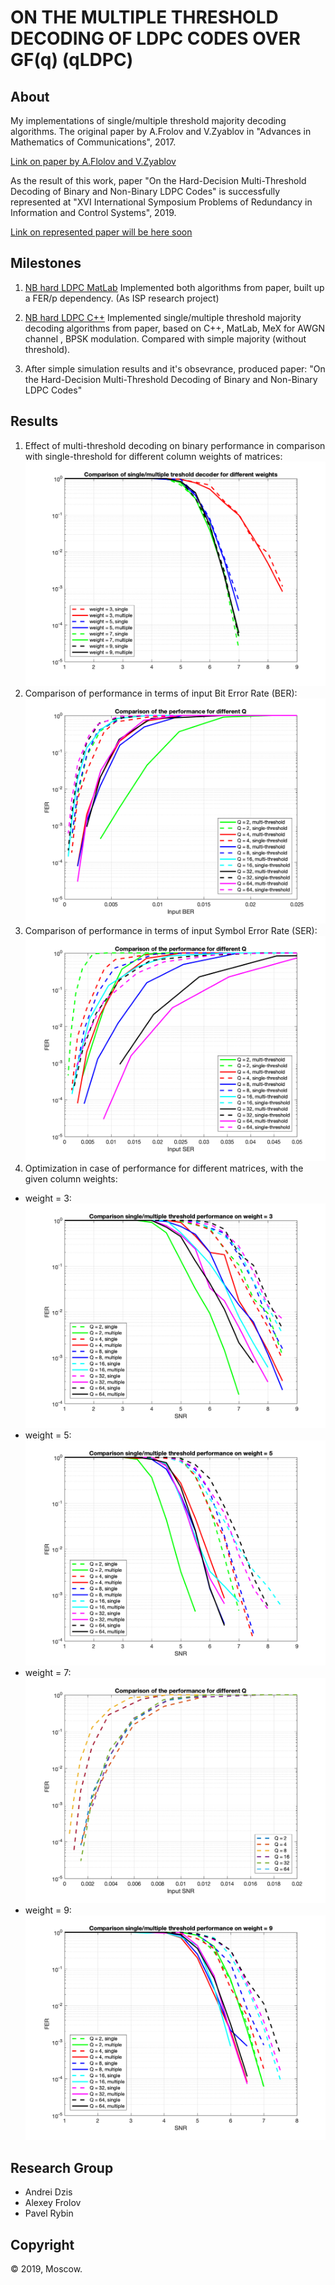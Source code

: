 # ON THE MULTIPLE THRESHOLD DECODING OF LDPC CODES OVER GF(q) (qLDPC)


## About
My implementations of single/multiple threshold majority decoding algorithms. 
The original paper by A.Frolov and V.Zyablov in "Advances in Mathematics of Communications", 2017.

[Link on paper by A.Flolov and V.Zyablov](https://github.com/dzisandy/qLDPC/blob/master/2017_amc.pdf)

As the result of this work, paper "On the Hard-Decision Multi-Threshold Decoding of Binary and Non-Binary LDPC Codes" is successfully represented at "XVI International Symposium Problems of Redundancy in Information and Control Systems", 2019. 


[Link on represented paper will be here soon](https://github.com/dzisandy)


## Milestones

1. [NB hard LDPC MatLab](https://github.com/dzisandy/qLDPC/tree/master/NB%20hard%20LDPC%20MatLab)
Implemented both algorithms from paper, built up a FER/p dependency. (As ISP research project)

2. [NB hard LDPC C++](https://github.com/dzisandy/qLDPC/tree/master/NB%20hard%20LDPC%20C%2B%2B)
Implemented single/multiple threshold majority decoding algorithms from paper, based on C++, MatLab, MeX for AWGN channel , BPSK modulation. Compared with simple majority (without threshold).

3. After simple simulation results and it's obsevrance, produced paper:
  "On the Hard-Decision Multi-Threshold Decoding of Binary and Non-Binary LDPC Codes"
  
## Results
1. Effect of multi-threshold decoding on binary performance in comparison with single-threshold for different column weights of matrices:
  ![alt tag](https://github.com/dzisandy/qLDPC/blob/master/NB%20hard%20LDPC%20C%2B%2B/binary_soft_decoder/binary_comparison.png)
2. Comparison of performance in terms of input Bit Error Rate (BER):
  ![alt tag](https://github.com/dzisandy/qLDPC/blob/master/NB%20hard%20LDPC%20C%2B%2B/Inputber.png)  
3. Comparison of performance in terms of input Symbol Error Rate (SER):
  ![alt tag](https://github.com/dzisandy/qLDPC/blob/master/NB%20hard%20LDPC%20C%2B%2B/Inputser.png)  
4. Optimization in case of performance for different matrices, with the given column weights: 
  * weight = 3:
    ![alt tag](https://github.com/dzisandy/qLDPC/blob/master/NB%20hard%20LDPC%20C%2B%2B/Compare_weight%3D3.png)  
  * weight = 5:
    ![alt tag](https://github.com/dzisandy/qLDPC/blob/master/NB%20hard%20LDPC%20C%2B%2B/Compare_weight%3D5.png)  
  * weight = 7:
    ![alt tag](https://github.com/dzisandy/qLDPC/blob/master/NB%20hard%20LDPC%20C%2B%2B/Compare_weight%3D7.png)  
  * weight = 9:
    ![alt tag](https://github.com/dzisandy/qLDPC/blob/master/NB%20hard%20LDPC%20C%2B%2B/Compare_weight%253D9.png)  



## Research Group
* Andrei Dzis
* Alexey Frolov
* Pavel Rybin

## Copyright
© 2019, Moscow.


